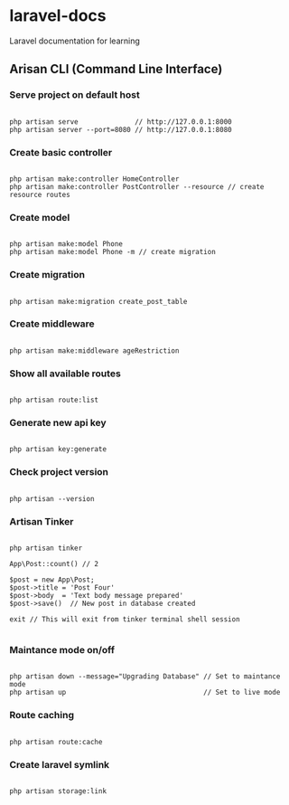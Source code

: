 # laravel-docs
Laravel documentation for learning
  
  
## Arisan CLI (Command Line Interface)  
  
  
  
  
### Serve project on default host  
  
```

php artisan serve              // http://127.0.0.1:8000
php artisan server --port=8080 // http://127.0.0.1:8080

```  
  
  
### Create basic controller  
  
```

php artisan make:controller HomeController
php artisan make:controller PostController --resource // create resource routes

```  
  
  
### Create model  
  
```

php artisan make:model Phone
php artisan make:model Phone -m // create migration

```  


### Create migration  

```

php artisan make:migration create_post_table

```
  
  
### Create middleware  
  
```

php artisan make:middleware ageRestriction

```
  
  
### Show all available routes  
  
```

php artisan route:list

```  
  
  
### Generate new api key  
  
```

php artisan key:generate

```  
  
  
### Check project version  

```

php artisan --version

```  


### Artisan Tinker  

```

php artisan tinker 

App\Post::count() // 2

$post = new App\Post;
$post->title = 'Post Four'
$post->body  = 'Text body message prepared'
$post->save()  // New post in database created

exit // This will exit from tinker terminal shell session


```  


### Maintance mode on/off  

```

php artisan down --message="Upgrading Database" // Set to maintance mode 
php artisan up                                  // Set to live mode

```  
  

### Route caching  

```

php artisan route:cache

```


### Create laravel symlink

```

php artisan storage:link

```
